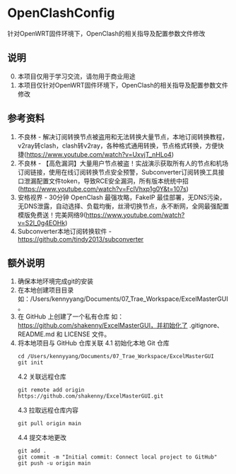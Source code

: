 # OpenClashConfig
针对OpenWRT固件环境下，OpenClash的相关指导及配置参数文件修改




## 说明
0. 本项目仅用于学习交流，请勿用于商业用途
1. 本项目仅针对OpenWRT固件环境下，OpenClash的相关指导及配置参数文件修改

## 参考资料
1. 不良林 - 解决订阅转换节点被盗用和无法转换大量节点，本地订阅转换教程，v2ray转clash，clash转v2ray，各种格式通用转换，节点格式转换，方便快捷(https://www.youtube.com/watch?v=UxvjT_nHLo4)
2. 不良林 - 【高危漏洞】大量用户节点被盗！实战演示获取所有人的节点和机场订阅链接，使用在线订阅转换节点安全预警，Subconverter订阅转换工具接口泄漏配置文件token，导致RCE安全漏洞，所有版本统统中招(https://www.youtube.com/watch?v=FclVhxp1g0Y&t=107s)
3. 安格视界 - 30分钟 OpenClash 最强攻略，FakeIP 最佳部署，无DNS污染，无DNS泄露，自动选择、负载均衡，丝滑切换节点，永不断网，全网最强配置模版免费送！完美网络9(https://www.youtube.com/watch?v=S2l_0g4EOHk)
4. Subconverter本地订阅转换软件 - https://github.com/tindy2013/subconverter



## 额外说明
1. 确保本地环境完成git的安装
2. 在本地创建项目目录 如：/Users/kennyyang/Documents/07_Trae_Workspace/ExcelMasterGUI。
3. 在 GitHub 上创建了一个私有仓库 如：https://github.com/shakenny/ExcelMasterGUI，并初始化了 .gitignore、README.md 和 LICENSE 文件。
4. 将本地项目与 GitHub 仓库关联
    4.1 初始化本地 Git 仓库
    ```shell
    cd /Users/kennyyang/Documents/07_Trae_Workspace/ExcelMasterGUI
    git init
    ```
    4.2 关联远程仓库
    ```shell
    git remote add origin https://github.com/shakenny/ExcelMasterGUI.git
    ```
    4.3 拉取远程仓库内容
    ```shell
    git pull origin main
    ```
    4.4 提交本地更改
    ```shell
    git add .
    git commit -m "Initial commit: Connect local project to GitHub"
    git push -u origin main
    ```
    
    
